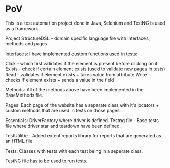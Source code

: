 # PoV

This is a test automation project done in Java, Selenium and TestNG is used as a framework.

Project StructureDSL - domain specific language file with interfaces, methods and pages

Interfaces:
I have implemented custom functions used in tests:

Click - which first validates if the element is present before clicking on it
Exists - check if certain element exists (used to validate new pages in tests)
Read - validates if element exists + takes value from attribute
Write - checks if element exists + sends a value in the field

Methods:
All of the methods above have been implemented in the BaseMethods file. 

Pages:
Each page of the website has a separate class with it's locators + custom methods that are used in tests on those pages.

Essentials:
DriverFactory where driver is defined.
Testng file - Base tests file where driver star and teardown have been defined.

TestUtilitie - Added extent reports library for reports that are generated as an HTML file

Tests:
Classes with tests with each test being in a seperate class. 

TestNG file has to be used to run tests. 






